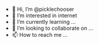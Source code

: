 - 👋 Hi, I’m @picklechooser
- 👀 I’m interested in internet
- 🌱 I’m currently learning ...
- 💞️ I’m looking to collaborate on ...
- 📫 How to reach me ...

<!---
picklechooser/picklechooser is a ✨ special ✨ repository because its `README.md` (this file) appears on your GitHub profile.
You can click the Preview link to take a look at your changes.
--->
